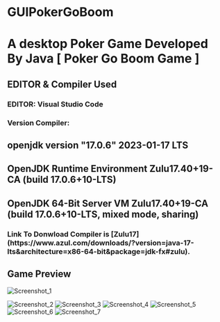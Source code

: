 # GUIPokerGoBoom

<h1>A desktop Poker Game Developed By Java [ Poker Go Boom Game ]</h1>

<h2>EDITOR & Compiler Used</h2>
<h3>EDITOR: Visual Studio Code</h3>
<h3>Version Compiler: </h3>
<h2>openjdk version "17.0.6" 2023-01-17 LTS</h2>
<h2>OpenJDK Runtime Environment Zulu17.40+19-CA (build 17.0.6+10-LTS)</h2>
<h2>OpenJDK 64-Bit Server VM Zulu17.40+19-CA (build 17.0.6+10-LTS, mixed mode, sharing)</h2>
<h3>Link To Donwload Compiler is [Zulu17](https://www.azul.com/downloads/?version=java-17-lts&architecture=x86-64-bit&package=jdk-fx#zulu).</h3>




<h2>Game Preview</h2>

![Screenshot_1](https://github.com/Low0000/GUIPokerGoBoom/assets/123613860/6cf5ab63-b45b-487a-b6de-0fffabd37403)

![Screenshot_2](https://github.com/Low0000/GUIPokerGoBoom/assets/123613860/f085c920-265a-404f-9893-581a60d9cd1a)
![Screenshot_3](https://github.com/Low0000/GUIPokerGoBoom/assets/123613860/8c10c2ed-b0d4-481f-a81e-278df7997129)
![Screenshot_4](https://github.com/Low0000/GUIPokerGoBoom/assets/123613860/3ca14caa-ce9c-4dd2-946f-6be0eb7c830c)
![Screenshot_5](https://github.com/Low0000/GUIPokerGoBoom/assets/123613860/1e381aac-ef7b-4b1b-ba12-db98a526ba8a)
![Screenshot_6](https://github.com/Low0000/GUIPokerGoBoom/assets/123613860/5063af97-b8ef-48c1-8b08-35793d275a03)
![Screenshot_7](https://github.com/Low0000/GUIPokerGoBoom/assets/123613860/2df10fcf-eb32-479f-bfc3-d6a40b2c4c73)
